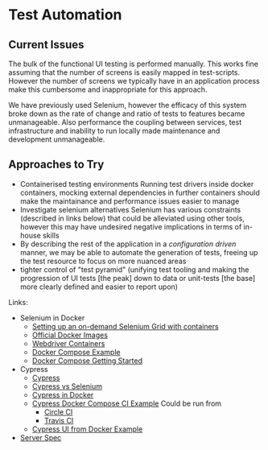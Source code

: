 # Test Automation


## Current Issues

The bulk of the functional UI testing is performed manually. This
works fine assuming that the number of screens is easily mapped in
test-scripts. However the number of screens we typically have in an
application process make this cumbersome and inappropriate for this
approach.

We have previously used Selenium, however the efficacy of this
system broke down as the rate of change and ratio of tests to
features became unmanageable. Also performance the coupling between
services, test infrastructure and inability to run locally made
maintenance and development unmanageable.

## Approaches to Try

- Containerised testing environments
  Running test drivers inside docker containers, mocking external
  dependencies in further containers should make the maintainance
  and performance issues easier to manage
- Investigate selenium alternatives
  Selenium has various constraints (described in links below) that
  could be alleviated using other tools, however this may have
  undesired negative implications in terms of in-house skills
- By describing the rest of the application in a _configuration
  driven_ manner, we may be able to automate the generation of tests,
  freeing up the test resource to focus on more nuanced
  areas
- tighter control of "test pyramid" (unifying test tooling and
  making the progression of UI tests [the peak] down to data or
  unit-tests [the base] more clearly defined and easier to report upon)

Links:
- Selenium in Docker
  - [Setting up an on-demand Selenium Grid with containers](https://techblog.dotdash.com/setting-up-a-selenium-grid-with-docker-containers-for-running-automation-tests-c43aceccd5d9)
  - [Official Docker Images](https://hub.docker.com/u/selenium/)
  - [Webdriver Containers](https://www.testcontainers.org/modules/webdriver_containers/)
  - [Docker Compose Example](https://github.com/SeleniumHQ/docker-selenium)
  - [Docker Compose Getting Started](https://github.com/SeleniumHQ/docker-selenium/wiki/Getting-Started-with-Docker-Compose)
- Cypress
  - [Cypress](https://www.cypress.io)
  - [Cypress vs Selenium](https://automationrhapsody.com/cypress-vs-selenium-end-era/)
  - [Cypress in Docker](https://docs.cypress.io/examples/examples/docker.html)
  - [Cypress Docker Compose CI Example](https://github.com/cypress-io/cypress-example-docker-compose)
    Could be run from
    - [Circle CI](https://circleci.com/docs/2.0/docker-compose/)
    - [Travis CI](https://docs.travis-ci.com/user/docker/#using-docker-compose)
  - [Cypress UI from Docker Example](https://github.com/bahmutov/cypress-open-from-docker-compose)
- [Server Spec](https://www.cypress.io/how-it-works)
